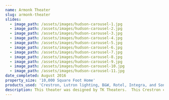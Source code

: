 ```yaml
---
name: Armonk Theater
slug: armonk-theater
slides:
  - image_path: /assets/images/hudson-carousel-1.jpg
  - image_path: /assets/images/hudson-carousel-2.jpg
  - image_path: /assets/images/hudson-carousel-3.jpg
  - image_path: /assets/images/hudson-carousel-4.jpg
  - image_path: /assets/images/hudson-carousel-5.jpg
  - image_path: /assets/images/hudson-carousel-6.jpg
  - image_path: /assets/images/hudson-carousel-7.jpg
  - image_path: /assets/images/hudson-carousel-8.jpg
  - image_path: /assets/images/hudson-carousel-9.jpg
  - image_path: /assets/images/hudson-carousel-10.jpg
  - image_path: /assets/images/hudson-carousel-11.jpg
date_completed: August 2016
property_size: '10,000 Square Foot Home'
products_used: 'Crestron, Lutron lighting, B&W, Rotel, Integra, and Sony'
description: This theater was designed by TK Theaters.  This Crestron controlled theater has audio & video, lighting, and HVAC integration.
---
```


